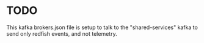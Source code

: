# TODO

This kafka brokers.json file is setup to talk to the "shared-services" kafka to send only redfish events, and not telemetry. 